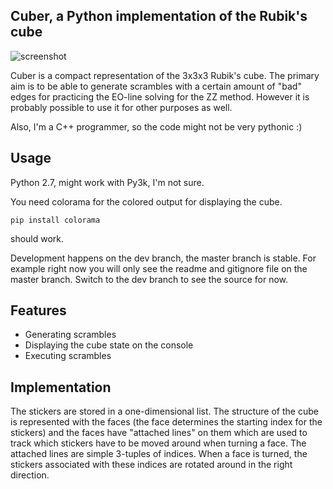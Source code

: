 ## Cuber, a Python implementation of the Rubik's cube

![screenshot](http://i.imgur.com/vvUl1Vz.png)

Cuber is a compact representation of the 3x3x3 Rubik's cube. The primary aim is to be able to
generate scrambles with a certain amount of "bad" edges for practicing the EO-line solving for the
ZZ method. However it is probably possible to use it for other purposes as well. 

Also, I'm a C++ programmer, so the code might not be very pythonic :)

## Usage

Python 2.7, might work with Py3k, I'm not sure.

You need colorama for the colored output for displaying the cube. 

    pip install colorama

should work.

Development happens on the dev branch, the master branch is stable. For example right now you will
only see the readme and gitignore file on the master branch. Switch to the dev branch to see the
source for now.

## Features

  * Generating scrambles
  * Displaying the cube state on the console
  * Executing scrambles

## Implementation

The stickers are stored in a one-dimensional list. The structure of the cube is represented with
the faces (the face determines the starting index for the stickers) and the faces have "attached
lines" on them which are used to track which stickers have to be moved around when turning a face.
The attached lines are simple 3-tuples of indices. When a face is turned, the stickers associated
with these indices are rotated around in the right direction.
